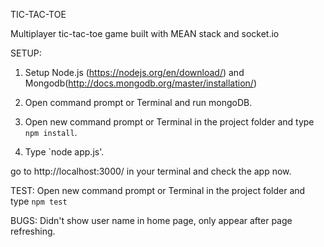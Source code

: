 
TIC-TAC-TOE

Multiplayer tic-tac-toe game built with MEAN stack and socket.io 

SETUP:
1. Setup Node.js (https://nodejs.org/en/download/) and Mongodb(http://docs.mongodb.org/master/installation/) 

2. Open command prompt or Terminal and run mongoDB.

2. Open new command prompt or Terminal in the project folder and type `npm install`.

3. Type `node app.js'.

go to http://localhost:3000/ in your terminal and check the app now. 

TEST:
Open new command prompt or Terminal in the project folder and type `npm test`

BUGS:
Didn't show user name in home page, only appear after page refreshing.

